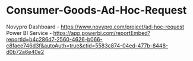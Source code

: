 # Consumer-Goods-Ad-Hoc-Request
Novypro Dashboard - https://www.novypro.com/project/ad-hoc-request
Power BI Service  - https://app.powerbi.com/reportEmbed?reportId=b4c286d7-2560-4626-b066-c8faee746d3f&autoAuth=true&ctid=5583c874-04ed-477b-8448-d0b72a6e40e2
